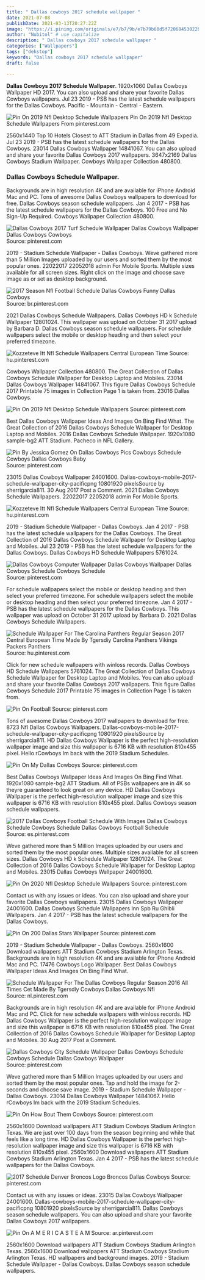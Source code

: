 ```yaml
---
title: " Dallas cowboys 2017 schedule wallpaper "
date: 2021-07-08
publishDate: 2021-03-13T20:27:22Z
image: "https://i.pinimg.com/originals/e7/b7/9b/e7b79b60d5f72068453022b96810e65b.jpg"
author: "Nubitol" # use capitalize
description: " Dallas cowboys 2017 schedule wallpaper "
categories: ["Wallpapers"]
tags: ["dekstop"]
keywords: "Dallas cowboys 2017 schedule wallpaper"
draft: false

---
```



**Dallas Cowboys 2017 Schedule Wallpaper**. 1920x1060 Dallas Cowboys Wallpaper HD 2017. You can also upload and share your favorite Dallas Cowboys wallpapers. Jul 23 2019 - PSB has the latest schedule wallpapers for the Dallas Cowboys. Pacific - Mountain - Central - Eastern.

![Pin On 2019 Nfl Desktop Schedule Wallpapers](https://i.pinimg.com/originals/18/0d/c3/180dc325a923f1de640d589b847944e1.jpg "Pin On 2019 Nfl Desktop Schedule Wallpapers")
Pin On 2019 Nfl Desktop Schedule Wallpapers From pinterest.com


2560x1440 Top 10 Hotels Closest to ATT Stadium in Dallas from 49 Expedia. Jul 23 2019 - PSB has the latest schedule wallpapers for the Dallas Cowboys. 23014 Dallas Cowboys Wallpaper 14841067. You can also upload and share your favorite Dallas Cowboys 2017 wallpapers. 3647x2169 Dallas Cowboys Stadium Wallpaper. Cowboys Wallpaper Collection 480800.

### Dallas Cowboys Schedule Wallpaper.

Backgrounds are in high resolution 4K and are available for iPhone Android Mac and PC. Tons of awesome Dallas Cowboys wallpapers to download for free. Dallas Cowboys season schedule wallpapers. Jan 4 2017 - PSB has the latest schedule wallpapers for the Dallas Cowboys. 100 Free and No Sign-Up Required. Cowboys Wallpaper Collection 480800.


![Dallas Cowboys 2017 Turf Schedule Wallpaper Dallas Cowboys Wallpaper Dallas Cowboys Cowboys](https://i.pinimg.com/originals/a3/cd/64/a3cd6444a9dbd130162c866b1fa1d391.jpg "Dallas Cowboys 2017 Turf Schedule Wallpaper Dallas Cowboys Wallpaper Dallas Cowboys Cowboys")
Source: pinterest.com

2019 - Stadium Schedule Wallpaper - Dallas Cowboys. Weve gathered more than 5 Million Images uploaded by our users and sorted them by the most popular ones. 22022017 22052018 admin For Mobile Sports. Multiple sizes available for all screen sizes. Right click on the image and choose save image as or set as desktop background.

![2017 Season Nfl Football Schedule Dallas Cowboys Funny Dallas Cowboys](https://i.pinimg.com/originals/3b/e3/c4/3be3c497defe61cac4deeaef14895574.jpg "2017 Season Nfl Football Schedule Dallas Cowboys Funny Dallas Cowboys")
Source: br.pinterest.com

2021 Dallas Cowboys Schedule Wallpapers. Dallas Cowboys HD k Schedule Wallpaper 12801024. This wallpaper was upload on October 31 2017 upload by Barbara D. Dallas Cowboys season schedule wallpapers. For schedule wallpapers select the mobile or desktop heading and then select your preferred timezone.

![Kozzeteve Itt Nfl Schedule Wallpapers Central European Time](https://i.pinimg.com/originals/26/ba/53/26ba53bae1130aee3b432c0a2819ba59.jpg "Kozzeteve Itt Nfl Schedule Wallpapers Central European Time")
Source: hu.pinterest.com

Cowboys Wallpaper Collection 480800. The Great Collection of Dallas Cowboys Schedule Wallpaper for Desktop Laptop and Mobiles. 23014 Dallas Cowboys Wallpaper 14841067. This figure Dallas Cowboys Schedule 2017 Printable 75 images in Collection Page 1 is taken from. 23016 Dallas Cowboys.

![Pin On 2019 Nfl Desktop Schedule Wallpapers](https://i.pinimg.com/originals/18/0d/c3/180dc325a923f1de640d589b847944e1.jpg "Pin On 2019 Nfl Desktop Schedule Wallpapers")
Source: pinterest.com

Best Dallas Cowboys Wallpaper Ideas And Images On Bing Find What. The Great Collection of 2016 Dallas Cowboys Schedule Wallpaper for Desktop Laptop and Mobiles. 2016 Dallas Cowboys Schedule Wallpaper. 1920x1080 sample-bg2 ATT Stadium. Pacheco in NFL Gallery.

![Pin By Jessica Gomez On Dallas Cowboys Pics Cowboys Schedule Cowboys Dallas Cowboys Baby](https://i.pinimg.com/originals/4c/83/9a/4c839a4c294f4f09fa1d67720ecade5a.jpg "Pin By Jessica Gomez On Dallas Cowboys Pics Cowboys Schedule Cowboys Dallas Cowboys Baby")
Source: pinterest.com

23015 Dallas Cowboys Wallpaper 24001600. Dallas-cowboys-mobile-2017-schedule-wallpaper-city-pacificpng 10801920 pixelsSource by sherrigarcia811. 30 Aug 2017 Post a Comment. 2021 Dallas Cowboys Schedule Wallpapers. 22022017 22052018 admin For Mobile Sports.

![Kozzeteve Itt Nfl Schedule Wallpapers Central European Time](https://i.pinimg.com/originals/a6/78/68/a67868f627b52c088a1535a51f37ae88.jpg "Kozzeteve Itt Nfl Schedule Wallpapers Central European Time")
Source: hu.pinterest.com

2019 - Stadium Schedule Wallpaper - Dallas Cowboys. Jan 4 2017 - PSB has the latest schedule wallpapers for the Dallas Cowboys. The Great Collection of 2016 Dallas Cowboys Schedule Wallpaper for Desktop Laptop and Mobiles. Jul 23 2019 - PSB has the latest schedule wallpapers for the Dallas Cowboys. Dallas Cowboys HD Schedule Wallpapers 5761024.

![Dallas Cowboys Computer Wallpaper Dallas Cowboys Wallpaper Dallas Cowboys Schedule Cowboys Schedule](https://i.pinimg.com/originals/a1/3b/ea/a13bead564aab34f0efc96b0b49fbb2a.jpg "Dallas Cowboys Computer Wallpaper Dallas Cowboys Wallpaper Dallas Cowboys Schedule Cowboys Schedule")
Source: pinterest.com

For schedule wallpapers select the mobile or desktop heading and then select your preferred timezone. For schedule wallpapers select the mobile or desktop heading and then select your preferred timezone. Jan 4 2017 - PSB has the latest schedule wallpapers for the Dallas Cowboys. This wallpaper was upload on October 31 2017 upload by Barbara D. 2021 Dallas Cowboys Schedule Wallpapers.

![Schedule Wallpaper For The Carolina Panthers Regular Season 2017 Central European Time Made By Tgersdiy Carolina Panthers Vikings Packers Panthers](https://i.pinimg.com/originals/08/b5/a7/08b5a7c93fb6e9b47659dc4178d0f49a.jpg "Schedule Wallpaper For The Carolina Panthers Regular Season 2017 Central European Time Made By Tgersdiy Carolina Panthers Vikings Packers Panthers")
Source: hu.pinterest.com

Click for new schedule wallpapers with winloss records. Dallas Cowboys HD Schedule Wallpapers 5761024. The Great Collection of Dallas Cowboys Schedule Wallpaper for Desktop Laptop and Mobiles. You can also upload and share your favorite Dallas Cowboys 2017 wallpapers. This figure Dallas Cowboys Schedule 2017 Printable 75 images in Collection Page 1 is taken from.

![Pin On Football](https://i.pinimg.com/originals/db/86/c8/db86c86c9fe21679183951286f54fa61.png "Pin On Football")
Source: pinterest.com

Tons of awesome Dallas Cowboys 2017 wallpapers to download for free. 8723 Nfl Dallas Cowboys Wallpapers. Dallas-cowboys-mobile-2017-schedule-wallpaper-city-pacificpng 10801920 pixelsSource by sherrigarcia811. HD Dallas Cowboys Wallpaper is the perfect high-resolution wallpaper image and size this wallpaper is 6716 KB with resolution 810x455 pixel. Hello rCowboys Im back with the 2019 Stadium Schedules.

![Pin On My Dallas Cowboys](https://i.pinimg.com/originals/d6/d8/46/d6d846d34465abf6138f418339c6d82d.jpg "Pin On My Dallas Cowboys")
Source: pinterest.com

Best Dallas Cowboys Wallpaper Ideas And Images On Bing Find What. 1920x1080 sample-bg2 ATT Stadium. All of PSBs wallpapers are in 4K so theyre guaranteed to look great on any device. HD Dallas Cowboys Wallpaper is the perfect high-resolution wallpaper image and size this wallpaper is 6716 KB with resolution 810x455 pixel. Dallas Cowboys season schedule wallpapers.

![2017 Dallas Cowboys Football Schedule With Images Dallas Cowboys Schedule Cowboys Schedule Dallas Cowboys Football Schedule](https://i.pinimg.com/originals/06/8d/93/068d93d077a778eca661d1a1ffc0eb53.jpg "2017 Dallas Cowboys Football Schedule With Images Dallas Cowboys Schedule Cowboys Schedule Dallas Cowboys Football Schedule")
Source: es.pinterest.com

Weve gathered more than 5 Million Images uploaded by our users and sorted them by the most popular ones. Multiple sizes available for all screen sizes. Dallas Cowboys HD k Schedule Wallpaper 12801024. The Great Collection of 2016 Dallas Cowboys Schedule Wallpaper for Desktop Laptop and Mobiles. 23015 Dallas Cowboys Wallpaper 24001600.

![Pin On 2020 Nfl Desktop Schedule Wallpapers](https://i.pinimg.com/originals/bb/a1/ba/bba1ba6e0f34a326fc4af64c71f612f4.png "Pin On 2020 Nfl Desktop Schedule Wallpapers")
Source: pinterest.com

Contact us with any issues or ideas. You can also upload and share your favorite Dallas Cowboys wallpapers. 23015 Dallas Cowboys Wallpaper 24001600. Dallas Cowboys Schedule Wallpapers Inn Spb Ru Ghibli Wallpapers. Jan 4 2017 - PSB has the latest schedule wallpapers for the Dallas Cowboys.

![Pin On 200 Dallas Stars Wallpaper](https://i.pinimg.com/originals/12/92/82/129282b15c945414e9acffb6db531b85.jpg "Pin On 200 Dallas Stars Wallpaper")
Source: pinterest.com

2019 - Stadium Schedule Wallpaper - Dallas Cowboys. 2560x1600 Download wallpapers ATT Stadium Cowboys Stadium Arlington Texas. Backgrounds are in high resolution 4K and are available for iPhone Android Mac and PC. 17476 Cowboys Logo Wallpaper. Best Dallas Cowboys Wallpaper Ideas And Images On Bing Find What.

![Schedule Wallpaper For The Dallas Cowboys Regular Season 2016 All Times Cet Made By Tgersdiy Cowboys Dallas Cowboys Nfl](https://i.pinimg.com/originals/1b/96/79/1b9679468c2695c0ee7afe4e5aeb4c16.jpg "Schedule Wallpaper For The Dallas Cowboys Regular Season 2016 All Times Cet Made By Tgersdiy Cowboys Dallas Cowboys Nfl")
Source: nl.pinterest.com

Backgrounds are in high resolution 4K and are available for iPhone Android Mac and PC. Click for new schedule wallpapers with winloss records. HD Dallas Cowboys Wallpaper is the perfect high-resolution wallpaper image and size this wallpaper is 6716 KB with resolution 810x455 pixel. The Great Collection of 2016 Dallas Cowboys Schedule Wallpaper for Desktop Laptop and Mobiles. 30 Aug 2017 Post a Comment.

![Dallas Cowboys City Schedule Wallpaper Dallas Cowboys Schedule Cowboys Schedule Dallas Cowboys Wallpaper](https://i.pinimg.com/originals/eb/2e/49/eb2e49c1eac55b27db0e194fcd1fbae9.jpg "Dallas Cowboys City Schedule Wallpaper Dallas Cowboys Schedule Cowboys Schedule Dallas Cowboys Wallpaper")
Source: pinterest.com

Weve gathered more than 5 Million Images uploaded by our users and sorted them by the most popular ones. Tap and hold the image for 2-seconds and choose save image. 2019 - Stadium Schedule Wallpaper - Dallas Cowboys. 23014 Dallas Cowboys Wallpaper 14841067. Hello rCowboys Im back with the 2019 Stadium Schedules.

![Pin On How Bout Them Cowboys](https://i.pinimg.com/originals/73/53/11/7353112a9f412ca6495efcfe48383495.jpg "Pin On How Bout Them Cowboys")
Source: pinterest.com

2560x1600 Download wallpapers ATT Stadium Cowboys Stadium Arlington Texas. We are just over 100 days from the season beginning and while that feels like a long time. HD Dallas Cowboys Wallpaper is the perfect high-resolution wallpaper image and size this wallpaper is 6716 KB with resolution 810x455 pixel. 2560x1600 Download wallpapers ATT Stadium Cowboys Stadium Arlington Texas. Jan 4 2017 - PSB has the latest schedule wallpapers for the Dallas Cowboys.

![2017 Schedule Denver Broncos Logo Broncos Dallas Cowboys](https://i.pinimg.com/originals/e4/99/b5/e499b566065d07b790cc0e55872ef23b.jpg "2017 Schedule Denver Broncos Logo Broncos Dallas Cowboys")
Source: pinterest.com

Contact us with any issues or ideas. 23015 Dallas Cowboys Wallpaper 24001600. Dallas-cowboys-mobile-2017-schedule-wallpaper-city-pacificpng 10801920 pixelsSource by sherrigarcia811. Dallas Cowboys season schedule wallpapers. You can also upload and share your favorite Dallas Cowboys 2017 wallpapers.

![Pin On A M E R I C A S T E A M](https://i.pinimg.com/originals/e7/b7/9b/e7b79b60d5f72068453022b96810e65b.jpg "Pin On A M E R I C A S T E A M")
Source: ar.pinterest.com

2560x1600 Download wallpapers ATT Stadium Cowboys Stadium Arlington Texas. 2560x1600 Download wallpapers ATT Stadium Cowboys Stadium Arlington Texas. HD wallpapers and background images. 2019 - Stadium Schedule Wallpaper - Dallas Cowboys. Dallas Cowboys season schedule wallpapers.

